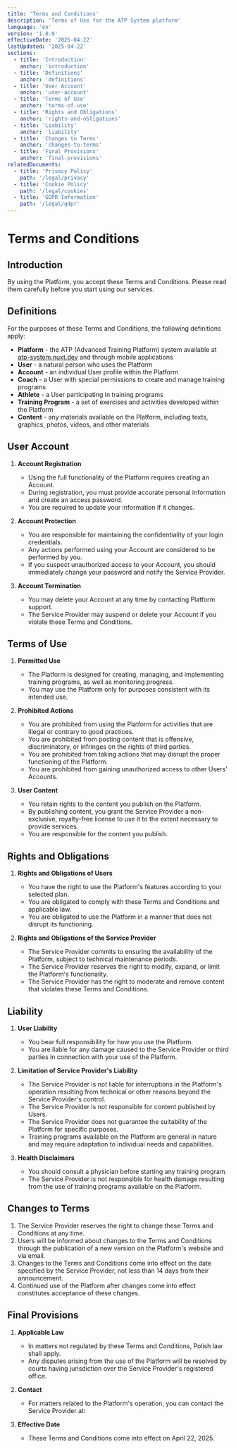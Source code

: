 ```yaml
---
title: 'Terms and Conditions'
description: 'Terms of Use for the ATP System platform'
language: 'en'
version: '1.0.0'
effectiveDate: '2025-04-22'
lastUpdated: '2025-04-22'
sections:
  - title: 'Introduction'
    anchor: 'introduction'
  - title: 'Definitions'
    anchor: 'definitions'
  - title: 'User Account'
    anchor: 'user-account'
  - title: 'Terms of Use'
    anchor: 'terms-of-use'
  - title: 'Rights and Obligations'
    anchor: 'rights-and-obligations'
  - title: 'Liability'
    anchor: 'liability'
  - title: 'Changes to Terms'
    anchor: 'changes-to-terms'
  - title: 'Final Provisions'
    anchor: 'final-provisions'
relatedDocuments:
  - title: 'Privacy Policy'
    path: '/legal/privacy'
  - title: 'Cookie Policy'
    path: '/legal/cookies'
  - title: 'GDPR Information'
    path: '/legal/gdpr'
---
```


# Terms and Conditions

## Introduction

<!-- These Terms and Conditions govern the use of the ATP System platform ("Platform"), provided by ATP System ("Service Provider"), and establish the rights and obligations of the Platform Users. -->

By using the Platform, you accept these Terms and Conditions. Please read them carefully before you start using our services.

## Definitions

For the purposes of these Terms and Conditions, the following definitions apply:

- **Platform** - the ATP (Advanced Training Platform) system available at [atp-system.nuxt.dev](https://atp-system.nuxt.dev) and through mobile applications
- **User** - a natural person who uses the Platform
- **Account** - an individual User profile within the Platform
- **Coach** - a User with special permissions to create and manage training programs
- **Athlete** - a User participating in training programs
- **Training Program** - a set of exercises and activities developed within the Platform
- **Content** - any materials available on the Platform, including texts, graphics, photos, videos, and other materials

## User Account

1. **Account Registration**
   - Using the full functionality of the Platform requires creating an Account.
   - During registration, you must provide accurate personal information and create an access password.
   - You are required to update your information if it changes.

2. **Account Protection**
   - You are responsible for maintaining the confidentiality of your login credentials.
   - Any actions performed using your Account are considered to be performed by you.
   - If you suspect unauthorized access to your Account, you should immediately change your password and notify the Service Provider.

3. **Account Termination**
   - You may delete your Account at any time by contacting Platform support.
   - The Service Provider may suspend or delete your Account if you violate these Terms and Conditions.

## Terms of Use

1. **Permitted Use**
   - The Platform is designed for creating, managing, and implementing training programs, as well as monitoring progress.
   - You may use the Platform only for purposes consistent with its intended use.

2. **Prohibited Actions**
   - You are prohibited from using the Platform for activities that are illegal or contrary to good practices.
   - You are prohibited from posting content that is offensive, discriminatory, or infringes on the rights of third parties.
   - You are prohibited from taking actions that may disrupt the proper functioning of the Platform.
   - You are prohibited from gaining unauthorized access to other Users' Accounts.

3. **User Content**
   - You retain rights to the content you publish on the Platform.
   - By publishing content, you grant the Service Provider a non-exclusive, royalty-free license to use it to the extent necessary to provide services.
   - You are responsible for the content you publish.

## Rights and Obligations

1. **Rights and Obligations of Users**
   - You have the right to use the Platform's features according to your selected plan.
   - You are obligated to comply with these Terms and Conditions and applicable law.
   - You are obligated to use the Platform in a manner that does not disrupt its functioning.

2. **Rights and Obligations of the Service Provider**
   - The Service Provider commits to ensuring the availability of the Platform, subject to technical maintenance periods.
   - The Service Provider reserves the right to modify, expand, or limit the Platform's functionality.
   - The Service Provider has the right to moderate and remove content that violates these Terms and Conditions.

## Liability

1. **User Liability**
   - You bear full responsibility for how you use the Platform.
   - You are liable for any damage caused to the Service Provider or third parties in connection with your use of the Platform.

2. **Limitation of Service Provider's Liability**
   - The Service Provider is not liable for interruptions in the Platform's operation resulting from technical or other reasons beyond the Service Provider's control.
   - The Service Provider is not responsible for content published by Users.
   - The Service Provider does not guarantee the suitability of the Platform for specific purposes.
   - Training programs available on the Platform are general in nature and may require adaptation to individual needs and capabilities.

3. **Health Disclaimers**
   - You should consult a physician before starting any training program.
   - The Service Provider is not responsible for health damage resulting from the use of training programs available on the Platform.

## Changes to Terms

1. The Service Provider reserves the right to change these Terms and Conditions at any time.
2. Users will be informed about changes to the Terms and Conditions through the publication of a new version on the Platform's website and via email.
3. Changes to the Terms and Conditions come into effect on the date specified by the Service Provider, not less than 14 days from their announcement.
4. Continued use of the Platform after changes come into effect constitutes acceptance of these changes.

## Final Provisions

1. **Applicable Law**
   - In matters not regulated by these Terms and Conditions, Polish law shall apply.
   - Any disputes arising from the use of the Platform will be resolved by courts having jurisdiction over the Service Provider's registered office.

2. **Contact**
   - For matters related to the Platform's operation, you can contact the Service Provider at: 

3. **Effective Date**
   - These Terms and Conditions come into effect on April 22, 2025.